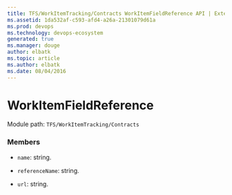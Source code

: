```yaml
---
title: TFS/WorkItemTracking/Contracts WorkItemFieldReference API | Extensions for Visual Studio Team Services
ms.assetid: 1da532af-c593-afd4-a26a-21301079d61a
ms.prod: devops
ms.technology: devops-ecosystem
generated: true
ms.manager: douge
author: elbatk
ms.topic: article
ms.author: elbatk
ms.date: 08/04/2016
---
```


# WorkItemFieldReference

Module path: `TFS/WorkItemTracking/Contracts`


### Members

* `name`: string. 

* `referenceName`: string. 

* `url`: string. 


